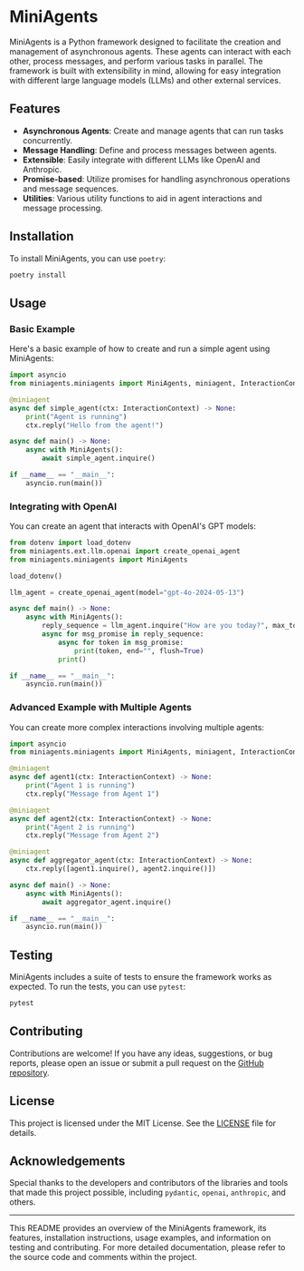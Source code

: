 # MiniAgents

MiniAgents is a Python framework designed to facilitate the creation and management of asynchronous agents. These agents can interact with each other, process messages, and perform various tasks in parallel. The framework is built with extensibility in mind, allowing for easy integration with different large language models (LLMs) and other external services.

## Features

- **Asynchronous Agents**: Create and manage agents that can run tasks concurrently.
- **Message Handling**: Define and process messages between agents.
- **Extensible**: Easily integrate with different LLMs like OpenAI and Anthropic.
- **Promise-based**: Utilize promises for handling asynchronous operations and message sequences.
- **Utilities**: Various utility functions to aid in agent interactions and message processing.

## Installation

To install MiniAgents, you can use `poetry`:

```sh
poetry install
```

## Usage

### Basic Example

Here's a basic example of how to create and run a simple agent using MiniAgents:

```python
import asyncio
from miniagents.miniagents import MiniAgents, miniagent, InteractionContext

@miniagent
async def simple_agent(ctx: InteractionContext) -> None:
    print("Agent is running")
    ctx.reply("Hello from the agent!")

async def main() -> None:
    async with MiniAgents():
        await simple_agent.inquire()

if __name__ == "__main__":
    asyncio.run(main())
```

### Integrating with OpenAI

You can create an agent that interacts with OpenAI's GPT models:

```python
from dotenv import load_dotenv
from miniagents.ext.llm.openai import create_openai_agent
from miniagents.miniagents import MiniAgents

load_dotenv()

llm_agent = create_openai_agent(model="gpt-4o-2024-05-13")

async def main() -> None:
    async with MiniAgents():
        reply_sequence = llm_agent.inquire("How are you today?", max_tokens=1000, temperature=0.0)
        async for msg_promise in reply_sequence:
            async for token in msg_promise:
                print(token, end="", flush=True)
            print()

if __name__ == "__main__":
    asyncio.run(main())
```

### Advanced Example with Multiple Agents

You can create more complex interactions involving multiple agents:

```python
import asyncio
from miniagents.miniagents import MiniAgents, miniagent, InteractionContext

@miniagent
async def agent1(ctx: InteractionContext) -> None:
    print("Agent 1 is running")
    ctx.reply("Message from Agent 1")

@miniagent
async def agent2(ctx: InteractionContext) -> None:
    print("Agent 2 is running")
    ctx.reply("Message from Agent 2")

@miniagent
async def aggregator_agent(ctx: InteractionContext) -> None:
    ctx.reply([agent1.inquire(), agent2.inquire()])

async def main() -> None:
    async with MiniAgents():
        await aggregator_agent.inquire()

if __name__ == "__main__":
    asyncio.run(main())
```

## Testing

MiniAgents includes a suite of tests to ensure the framework works as expected. To run the tests, you can use `pytest`:

```sh
pytest
```

## Contributing

Contributions are welcome! If you have any ideas, suggestions, or bug reports, please open an issue or submit a pull request on the [GitHub repository](https://github.com/teremterem/MiniAgents).

## License

This project is licensed under the MIT License. See the [LICENSE](LICENSE) file for details.

## Acknowledgements

Special thanks to the developers and contributors of the libraries and tools that made this project possible, including `pydantic`, `openai`, `anthropic`, and others.

---

This README provides an overview of the MiniAgents framework, its features, installation instructions, usage examples, and information on testing and contributing. For more detailed documentation, please refer to the source code and comments within the project.
